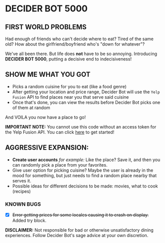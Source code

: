 # DECIDER BOT 5000

## FIRST WORLD PROBLEMS
Had enough of friends who can't decide where to eat? Tired of the same old? How about the girlfriend/boyfriend who's "down for whatever"?

We've all been there. But life does **not** have to be so annoying.
Introducing **DECIDER BOT 5000**, putting a decisive end to indecisiveness!

## SHOW ME WHAT YOU GOT
- Picks a random cuisine for you to eat (like a food genre)
- After getting your location and price range, Decider Bot will use the ```Yelp Fusion``` API to find places near you that serve said cuisine
- Once that's done, you can view the results before Decider Bot picks one of them at random

And VOILA you now have a place to go!

**IMPORTANT NOTE:** You cannot use this code without an access token for the Yelp Fusion API. You can click [here](https://www.yelp.com/developers/documentation/v3/get_started) to get started!

## AGGRESSIVE EXPANSION:
- **Create user accounts** 
	*for example:* Like the place? Save it, and then you can randomly pick a place from your favorites.
- Give user option for picking cuisine? Maybe the user is already in the mood for something, but just needs to find a random place nearby that serves it.
- Possible ideas for different decisions to be made: movies, what to
  cook (recipes) 

### KNOWN BUGS
- [x] ~~Error getting prices for some locales causing it to crash on display.~~ Added try block.

**DISCLAIMER:** Not responsible for bad or otherwise unsatisfactory dining experiences. Follow Decider Bot's sage advice at your own discretion.
